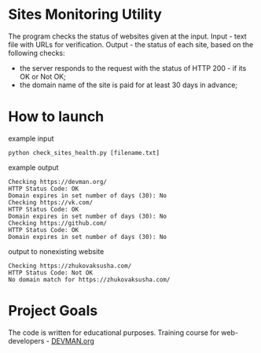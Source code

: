 # Sites Monitoring Utility

The program checks the status of websites given at the input. 
Input - text file with URLs for verification. Output - the status of each site, based on the following checks:

 - the server responds to the request with the status of HTTP 200 - if its OK or Not OK;
 - the domain name of the site is paid for at least 30 days in advance;
 
 # How to launch
 
 example input
 ```
 python check_sites_health.py [filename.txt]
 ```
 
 example output
 ```
Checking https://devman.org/
HTTP Status Code: OK
Domain expires in set number of days (30): No
Checking https://vk.com/
HTTP Status Code: OK
Domain expires in set number of days (30): No
Checking https://github.com/
HTTP Status Code: OK
Domain expires in set number of days (30): No
```
output to nonexisting website
```
Checking https://zhukovaksusha.com/
HTTP Status Code: Not OK
No domain match for https://zhukovaksusha.com/
```

# Project Goals

The code is written for educational purposes. Training course for web-developers - [DEVMAN.org](https://devman.org)
